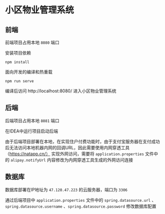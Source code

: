 # 小区物业管理系统
## 前端

前端项目占用本地 `8080` 端口

安装项目依赖

```
npm install
```

面向开发的编译和热重载

```
npm run serve
```

编译后访问 http://localhost:8080/ 进入小区物业管理系统

## 后端

后端项目占用本地 `8081` 端口

在IDEA中运行项目启动后端

由于后端项目部署在本地，在实现住户付费功能时，由于支付宝服务器在支付成功后无法访问本地机器内网的回调URL，因此需要使用内网穿透工具（https://natapp.cn/） 实现外网访问，需要将 `application.properties` 文件中的 `alipay.notifyUrl` 内容修改为内网穿透工具生成的外网访问连接

## 数据库

数据库部署在IP地址为 `47.120.47.223` 的云服务器，端口为 `3306`

通过后端项目中 `application.properties` 文件中的 `spring.datasource.url` 、`spring.datasource.username` 、`spring.datasource.password` 修改数据库配置

